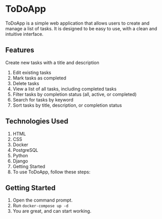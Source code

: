 # ToDoApp

ToDoApp is a simple web application that allows users to create and manage a list of tasks. It is designed to be easy to use, with a clean and intuitive interface.

## Features

Create new tasks with a title and description

1. Edit existing tasks
2. Mark tasks as completed
3. Delete tasks
4. View a list of all tasks, including completed tasks
5. Filter tasks by completion status (all, active, or completed)
6. Search for tasks by keyword
7. Sort tasks by title, description, or completion status

## Technologies Used
1. HTML
2. CSS
3. Docker
4. PostgreSQL
5. Python
6. Django
7. Getting Started
8. To use ToDoApp, follow these steps:

## Getting Started

1. Open the command prompt.
2. Run `docker-compose up -d`
3. You are great, and can start working.

